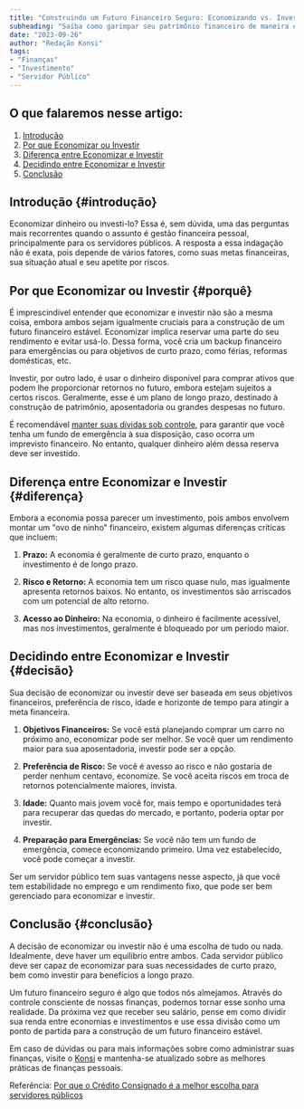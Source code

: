 ```yaml
---
title: "Construindo um Futuro Financeiro Seguro: Economizando vs. Investindo para Servidores Públicos"
subheading: "Saiba como garimpar seu patrimônio financeiro de maneira estratégica, escolhendo entre economizar e investir."
date: "2023-09-26"
author: "Redação Konsi"
tags:
- "Finanças"
- "Investimento"
- "Servidor Público"
---
```


## O que falaremos nesse artigo:

1. [Introdução](#introdução)
2. [Por que Economizar ou Investir](#porquê)
3. [Diferença entre Economizar e Investir](#diferença)
4. [Decidindo entre Economizar e Investir](#decisão)
5. [Conclusão](#conclusão)

## Introdução {#introdução}

Economizar dinheiro ou investi-lo? Essa é, sem dúvida, uma das perguntas mais recorrentes quando o assunto é gestão financeira pessoal, principalmente para os servidores públicos. A resposta a essa indagação não é exata, pois depende de vários fatores, como suas metas financeiras, sua situação atual e seu apetite por riscos.

## Por que Economizar ou Investir {#porquê}

É imprescindível entender que economizar e investir não são a mesma coisa, embora ambos sejam igualmente cruciais para a construção de um futuro financeiro estável. Economizar implica reservar uma parte do seu rendimento e evitar usá-lo. Dessa forma, você cria um backup financeiro para emergências ou para objetivos de curto prazo, como férias, reformas domésticas, etc.

Investir, por outro lado, é usar o dinheiro disponível para comprar ativos que podem lhe proporcionar retornos no futuro, embora estejam sujeitos a certos riscos. Geralmente, esse é um plano de longo prazo, destinado à construção de patrimônio, aposentadoria ou grandes despesas no futuro.

É recomendável [manter suas dívidas sob controle](https://app.konsi.com.br/baixar), para garantir que você tenha um fundo de emergência à sua disposição, caso ocorra um imprevisto financeiro. No entanto, qualquer dinheiro além dessa reserva deve ser investido.

## Diferença entre Economizar e Investir {#diferença}

Embora a economia possa parecer um investimento, pois ambos envolvem montar um "ovo de ninho" financeiro, existem algumas diferenças críticas que incluem:

1. **Prazo:** A economia é geralmente de curto prazo, enquanto o investimento é de longo prazo.

2. **Risco e Retorno:** A economia tem um risco quase nulo, mas igualmente apresenta retornos baixos. No entanto, os investimentos são arriscados com um potencial de alto retorno.

3. **Acesso ao Dinheiro:** Na economia, o dinheiro é facilmente acessível, mas nos investimentos, geralmente é bloqueado por um período maior.

## Decidindo entre Economizar e Investir {#decisão}

Sua decisão de economizar ou investir deve ser baseada em seus objetivos financeiros, preferência de risco, idade e horizonte de tempo para atingir a meta financeira.

1. **Objetivos Financeiros:** Se você está planejando comprar um carro no próximo ano, economizar pode ser melhor. Se você quer um rendimento maior para sua aposentadoria, investir pode ser a opção.

2. **Preferência de Risco:** Se você é avesso ao risco e não gostaria de perder nenhum centavo, economize. Se você aceita riscos em troca de retornos potencialmente maiores, invista.

3. **Idade:** Quanto mais jovem você for, mais tempo e oportunidades terá para recuperar das quedas do mercado, e portanto, poderia optar por investir.

4. **Preparação para Emergências:** Se você não tem um fundo de emergência, comece economizando primeiro. Uma vez estabelecido, você pode começar a investir.

Ser um servidor público tem suas vantagens nesse aspecto, já que você tem estabilidade no emprego e um rendimento fixo, que pode ser bem gerenciado para economizar e investir.

## Conclusão {#conclusão}

A decisão de economizar ou investir não é uma escolha de tudo ou nada. Idealmente, deve haver um equilíbrio entre ambos. Cada servidor público deve ser capaz de economizar para suas necessidades de curto prazo, bem como investir para benefícios a longo prazo.

Um futuro financeiro seguro é algo que todos nós almejamos. Através do controle consciente de nossas finanças, podemos tornar esse sonho uma realidade. Da próxima vez que receber seu salário, pense em como dividir sua renda entre economias e investimentos e use essa divisão como um ponto de partida para a construção de um futuro financeiro estável. 

Em caso de dúvidas ou para mais informações sobre como administrar suas finanças, visite o [Konsi](https://konsi.com.br/postagens) e mantenha-se atualizado sobre as melhores práticas de finanças pessoais.

Referência: [Por que o Crédito Consignado é a melhor escolha para servidores públicos](https://konsi.com.br/postagens/por-que-o-crdito-consignado-a-melhor-escolha-para-servidores-pblicos)